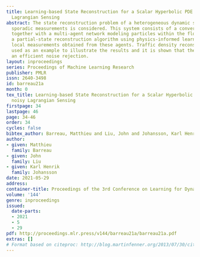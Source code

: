 ```yaml
---
title: Learning-based State Reconstruction for a Scalar Hyperbolic PDE under noisy
  Lagrangian Sensing
abstract: The state reconstruction problem of a heterogeneous dynamic system under
  sporadic measurements is considered. This system consists of a conversation flow
  together with a multi-agent network modeling particles within the flow. We propose
  a partial-state reconstruction algorithm using physics-informed learning based on
  local measurements obtained from these agents. Traffic density reconstruction is
  used as an example to illustrate the results and it is shown that the approach provides
  an efficient noise rejection.
layout: inproceedings
series: Proceedings of Machine Learning Research
publisher: PMLR
issn: 2640-3498
id: barreau21a
month: 0
tex_title: Learning-based State Reconstruction for a Scalar Hyperbolic {PDE} under
  noisy Lagrangian Sensing
firstpage: 34
lastpage: 46
page: 34-46
order: 34
cycles: false
bibtex_author: Barreau, Matthieu and Liu, John and Johansson, Karl Henrik
author:
- given: Matthieu
  family: Barreau
- given: John
  family: Liu
- given: Karl Henrik
  family: Johansson
date: 2021-05-29
address:
container-title: Proceedings of the 3rd Conference on Learning for Dynamics and Control
volume: '144'
genre: inproceedings
issued:
  date-parts:
  - 2021
  - 5
  - 29
pdf: http://proceedings.mlr.press/v144/barreau21a/barreau21a.pdf
extras: []
# Format based on citeproc: http://blog.martinfenner.org/2013/07/30/citeproc-yaml-for-bibliographies/
---
```

